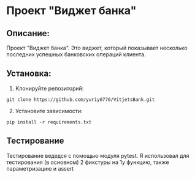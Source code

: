 
# Проект "Виджет банка"

## Описание:

Проект "Виджет банка". Это виджет, который показывает несколько последних успешных банковских операций клиента.

## Установка:

1. Клонируйте репозиторий:
```
git clone https://github.com/yuriy0770/VitjetsBank.git
```

2. Установите зависимости:
```
pip install -r requirements.txt
```

## Тестирование

Тестирование ведедся с помощью модуля pytest.
Я использовал для тестирования (в основном) 2 фикстуры на 1у функцию,
также параметризацию и assert




